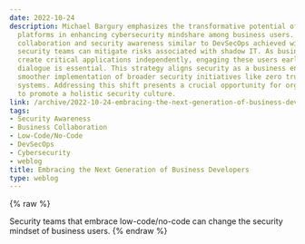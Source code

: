 ```yaml
---
date: 2022-10-24
description: Michael Bargury emphasizes the transformative potential of low-code/no-code
  platforms in enhancing cybersecurity mindshare among business users. By fostering
  collaboration and security awareness similar to DevSecOps achieved with developers,
  security teams can mitigate risks associated with shadow IT. As business units increasingly
  create critical applications independently, engaging these users early in the security
  dialogue is essential. This strategy aligns security as a business enabler, enabling
  smoother implementation of broader security initiatives like zero trust and identity
  systems. Addressing this shift presents a crucial opportunity for organizations
  to promote a holistic security culture.
link: /archive/2022-10-24-embracing-the-next-generation-of-business-developers
tags:
- Security Awareness
- Business Collaboration
- Low-Code/No-Code
- DevSecOps
- Cybersecurity
- weblog
title: Embracing the Next Generation of Business Developers
type: weblog
---
```

{% raw %}

Security teams that embrace low-code/no-code can change the security mindset of business users.
{% endraw %}
